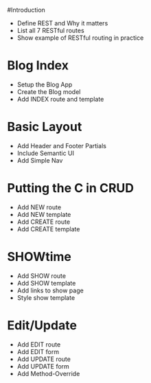 #Introduction
* Define REST and Why it matters
* List all 7 RESTful routes
* Show example of RESTful routing in practice

# Blog Index
* Setup the Blog App
* Create the Blog model
* Add INDEX route and template

# Basic Layout
* Add Header and Footer Partials
* Include Semantic UI
* Add Simple Nav

# Putting the C in CRUD
* Add NEW route
* Add NEW template
* Add CREATE route
* Add CREATE template

# SHOWtime
* Add SHOW route
* Add SHOW template
* Add links to show page
* Style show template


# Edit/Update
* Add EDIT route
* Add EDIT form
* Add UPDATE route
* Add UPDATE form
* Add Method-Override